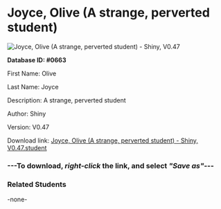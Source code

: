 # Joyce, Olive (A strange, perverted student)

<img src="Files/Joyce, Olive (A strange, perverted student).png" title="Joyce, Olive (A strange, perverted student) - Shiny, V0.47">

**Database ID: #0663**

First Name: Olive

Last Name: Joyce

Description: A strange, perverted student

Author: Shiny

Version: V0.47

Download link: <a href="https://raw.githubusercontent.com/Arbiter1223/Daigaku-Gurashi-Custom-Students/master/Files/Student Files/Joyce%2C%20Olive%20(A%20strange%2C%20perverted%20student)%20-%20Shiny%2C%20V0.47.student">Joyce, Olive (A strange, perverted student) - Shiny, V0.47.student</a>

### ---**To download, _right-click_ the link, and select _"Save as"_**---

### Related Students

-none-
